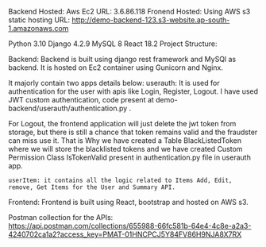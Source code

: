 Backend Hosted: Aws Ec2 
URL: 3.6.86.118
Fronend Hosted: Using AWS s3 static hosting
	URL: http://demo-backend-123.s3-website.ap-south-1.amazonaws.com

Python 3.10
Django 4.2.9
MySQL 8
React 18.2
Project Structure:

Backend: 
Backend is built using django rest framework and MySQl as backend. It is hosted on Ec2 container using Gunicorn and Nginx.

It majorly contain two apps details below:
	userauth: It is used for authentication for the user with apis like Login, Register, Logout. I have used JWT custom authentication, code present at demo-backend/userauth/authentication.py .

For Logout, the frontend application will just delete the jwt token from storage, but there is still a chance that token remains valid and the fraudster can miss use it. That is Why we have created a Table BlackListedToken where we will store the blacklisted tokens and we have created Custom Permission Class IsTokenValid present in authentication.py file in userauth app.

	userItem: it contains all the logic related to Items Add, Edit, remove, Get Items for the User and Summary API.

Frontend: Frontend is built using React, bootstrap and hosted on AWS s3.

Postman collection for the APIs: https://api.postman.com/collections/655988-66fc581b-64e4-4c8e-a2a3-4240702ca1a2?access_key=PMAT-01HNCPCJ5Y84FV86H9NJA8X7RX

